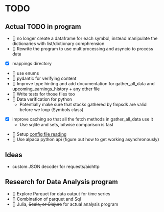 # TODO

## Actual TODO in program
- [] no longer create a dataframe for each symbol, instead manipulate the dictionaries with list/dictionary comphrension
- [] Rewrite the program to use multiprocessing and asyncio to process data
- [X] mappings directory
- [] use enums
- [] pydantic for verifying content
- [] Improve type hinting and add documentation for gather_all_data and upcoming_earnings_history + any other file
- [] Write tests for those files too
- [] Data verification for python
  - Potentially make sure that stocks gathered by fmpsdk are valid before we loop (Symbols class)
- [X] improve caching so that all the fetch methods in gather_all_data use it
  - Use sqlite and sets, bitwise comparison is fast
- [] Setup <ins>config file reading</ins>
- [] Use alpaca python api (figure out how to get working asynchronously)

## Ideas
- custom JSON decoder for requests/aiohttp

## Research for Data Analysis program
- [] Explore Parquet for data output for time series
- [] Combination of parquet and Sql
- [] Julia, ~~Scala, or Clojure~~ for actual analysis program
